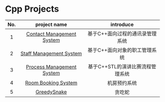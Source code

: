 # Cpp Projects

| No.  |                         project name                         |            introduce             |
| :--: | :----------------------------------------------------------: | :------------------------------: |
|  1   | [Contact Management System](https://github.com/crossoverpptx/C-Projects/tree/main/01%20Contact%20Management%20System) | 基于C++面向过程的通讯录管理系统  |
|  2   | [Staff Management System](https://github.com/crossoverpptx/C-Projects/tree/main/02%20Staff%20Management%20System) |  基于C++面向对象的职工管理系统   |
|  3   | [Process Management System](https://github.com/crossoverpptx/C-Projects/tree/main/03%20Process%20Management%20System) | 基于C++STL的演讲比赛流程管理系统 |
|  4   | [Room Booking System](https://github.com/crossoverpptx/C-Projects/tree/main/04%20Room%20Booking%20System) |           机房预约系统           |
|  5   | [GreedySnake](https://github.com/crossoverpptx/C-Projects/tree/main/05%20GreedySnake) |              贪吃蛇              |

